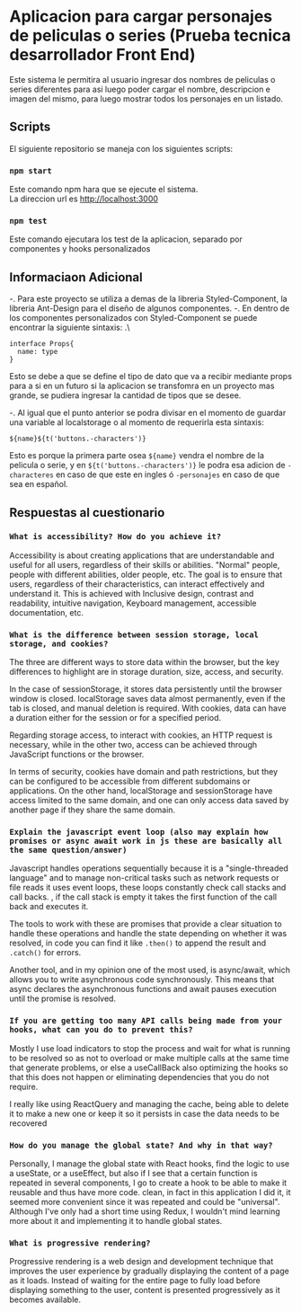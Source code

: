 # Aplicacion para cargar personajes de peliculas o series (Prueba tecnica desarrollador Front End)

Este sistema le permitira al usuario ingresar dos nombres de peliculas o series diferentes para asi luego poder cargar el nombre, descripcion e imagen del mismo, para luego mostrar todos los personajes en un listado.

## Scripts

El siguiente repositorio se maneja con los siguientes scripts:

### `npm start`

Este comando npm hara que se ejecute el sistema.\
La direccion url es [http://localhost:3000](http://localhost:3000)

### `npm test`

Este comando ejecutara los test de la aplicacion, separado por componentes y hooks personalizados

## Informaciaon Adicional
-. Para este proyecto se utiliza a demas de la libreria Styled-Component, la libreria Ant-Design para el diseño de algunos componentes.
-. En dentro de los componentes personalizados con Styled-Component se puede encontrar la siguiente sintaxis: .\

```
interface Props{
  name: type
}
```

Esto se debe a que se define el tipo de dato que va a recibir mediante props para a si en un futuro si la aplicacion se transfomra en un proyecto mas grande, se pudiera ingresar la cantidad de tipos que se desee.

-. Al igual que el punto anterior se podra divisar en el momento de guardar una variable al localstorage o al momento de requerirla esta sintaxis:

```
${name}${t('buttons.-characters')}
```

Esto es porque la primera parte osea ```${name}``` vendra el nombre de la pelicula o serie, y en ```${t('buttons.-characters')}``` le podra esa adicion de ```-characteres``` en caso de que este en ingles ó ```-personajes``` en caso de que sea en español.



## Respuestas al cuestionario

### `What is accessibility? How do you achieve it? `
Accessibility is about creating applications that are understandable and useful for all users, regardless of their skills or abilities. "Normal" people, people with different abilities, older people, etc. The goal is to ensure that users, regardless of their characteristics, can interact effectively and understand it.
This is achieved with Inclusive design, contrast and readability, intuitive navigation, Keyboard management, accessible documentation, etc.

### ` What is the difference between session storage, local storage, and cookies? `
The three are different ways to store data within the browser, but the key differences to highlight are in storage duration, size, access, and security.

In the case of sessionStorage, it stores data persistently until the browser window is closed. localStorage saves data almost permanently, even if the tab is closed, and manual deletion is required. With cookies, data can have a duration either for the session or for a specified period.

Regarding storage access, to interact with cookies, an HTTP request is necessary, while in the other two, access can be achieved through JavaScript functions or the browser.

In terms of security, cookies have domain and path restrictions, but they can be configured to be accessible from different subdomains or applications. On the other hand, localStorage and sessionStorage have access limited to the same domain, and one can only access data saved by another page if they share the same domain.

### `Explain the javascript event loop (also may explain how promises or async await work in js these are basically all the same question/answer)`
Javascript handles operations sequentially because it is a "single-threaded language" and to manage non-critical tasks such as network requests or file reads it uses event loops, these loops constantly check call stacks and call backs. , if the call stack is empty it takes the first function of the call back and executes it.

The tools to work with these are promises that provide a clear situation to handle these operations and handle the state depending on whether it was resolved, in code you can find it like ```.then()``` to append the result and ```.catch()``` for errors.

Another tool, and in my opinion one of the most used, is async/await, which allows you to write asynchronous code synchronously. This means that async declares the asynchronous functions and await pauses execution until the promise is resolved.

### `If you are getting too many API calls being made from your hooks, what can you do to prevent this?`
Mostly I use load indicators to stop the process and wait for what is running to be resolved so as not to overload or make multiple calls at the same time that generate problems, or else a useCallBack also optimizing the hooks so that this does not happen or eliminating dependencies that you do not require.

I really like using ReactQuery and managing the cache, being able to delete it to make a new one or keep it so it persists in case the data needs to be recovered

### `How do you manage the global state? And why in that way?`
Personally, I manage the global state with React hooks, find the logic to use a useState, or a useEffect, but also if I see that a certain function is repeated in several components, I go to create a hook to be able to make it reusable and thus have more code. clean, in fact in this application I did it, it seemed more convenient since it was repeated and could be "universal".
Although I've only had a short time using Redux, I wouldn't mind learning more about it and implementing it to handle global states.

### `What is progressive rendering?`
Progressive rendering is a web design and development technique that improves the user experience by gradually displaying the content of a page as it loads. Instead of waiting for the entire page to fully load before displaying something to the user, content is presented progressively as it becomes available.
